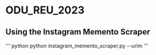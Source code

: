 ﻿# ODU_REU_2023
## Using the Instagram Memento Scraper
''' python
python instagram_memento_scraper.py --urim
'''
